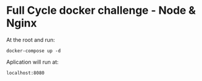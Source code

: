 # Full Cycle docker challenge - Node & Nginx

At the root and run:

`docker-compose up -d`

Aplication will run at:

`localhost:8080`